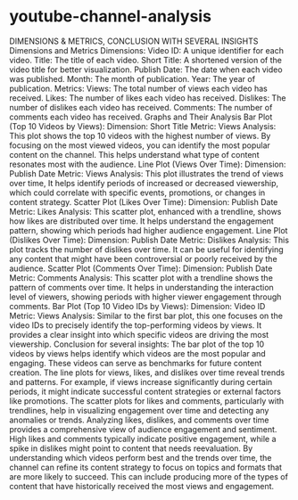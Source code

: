 # youtube-channel-analysis
DIMENSIONS & METRICS, CONCLUSION WITH SEVERAL INSIGHTS
Dimensions and Metrics
Dimensions:
Video ID: A unique identifier for each video.
Title: The title of each video.
Short Title: A shortened version of the video title for better visualization.
Publish Date: The date when each video was published.
Month: The month of publication.
Year: The year of publication.
Metrics:
Views: The total number of views each video has received.
Likes: The number of likes each video has received.
Dislikes: The number of dislikes each video has received.
Comments: The number of comments each video has received.
Graphs and Their Analysis
Bar Plot (Top 10 Videos by Views):
Dimension: Short Title
Metric: Views
Analysis: This plot shows the top 10 videos with the highest number of views. By focusing on the most viewed videos, 
you can identify the most popular content on the channel. This helps understand what type of content resonates most with the audience.
Line Plot (Views Over Time):
Dimension: Publish Date
Metric: Views
Analysis: This plot illustrates the trend of views over time, It helps identify periods of increased or decreased viewership,
which could correlate with specific events, promotions, or changes in content strategy.
Scatter Plot (Likes Over Time):
Dimension: Publish Date
Metric: Likes
Analysis: This scatter plot, enhanced with a trendline, shows how likes are distributed over time. It helps understand the engagement pattern, 
showing which periods had higher audience engagement.
Line Plot (Dislikes Over Time):
Dimension: Publish Date
Metric: Dislikes
Analysis: This plot tracks the number of dislikes over time. It can be useful for identifying any content that might have been controversial or poorly received by the audience.
Scatter Plot (Comments Over Time):
Dimension: Publish Date
Metric: Comments
Analysis: This scatter plot with a trendline shows the pattern of comments over time. It helps in understanding the interaction level of viewers,
showing periods with higher viewer engagement through comments.
Bar Plot (Top 10 Video IDs by Views):
Dimension: Video ID
Metric: Views
Analysis: Similar to the first bar plot, this one focuses on the video IDs to precisely identify the top-performing videos by views.
It provides a clear insight into which specific videos are driving the most viewership.
Conclusion for several insights:
The bar plot of the top 10 videos by views helps identify which videos are the most popular and engaging. These videos can serve as benchmarks for future content creation.
The line plots for views, likes, and dislikes over time reveal trends and patterns. For example, if views increase significantly during certain periods,
it might indicate successful content strategies or external factors like promotions.
The scatter plots for likes and comments, particularly with trendlines, help in visualizing engagement over time and detecting any anomalies or trends.
Analyzing likes, dislikes, and comments over time provides a comprehensive view of audience engagement and sentiment.
High likes and comments typically indicate positive engagement, while a spike in dislikes might point to content that needs reevaluation.
By understanding which videos perform best and the trends over time, the channel can refine its content strategy to focus on topics and formats that are more likely to succeed.
This can include producing more of the types of content that have historically received the most views and engagement.
